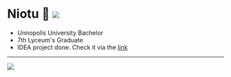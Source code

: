 # Niotu 🔮  ![](https://komarev.com/ghpvc/?username=niotu&color=blue)

* Unnopolis University Bachelor
* 7th Lyceum's Graduate 
* IDEA project done. Check it via the <a href="https://github.com/niotu/IDEA_store">link</a>
 

***

<img src="https://i.pinimg.com/originals/3e/8f/76/3e8f768b92d7556e6d6edf83d4e09c78.gif">
